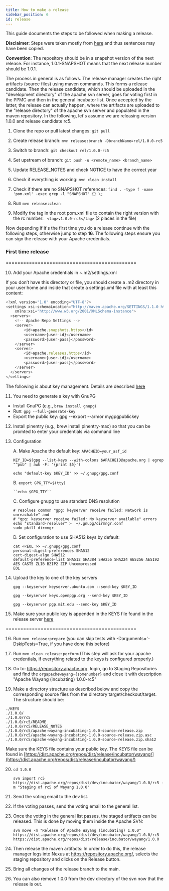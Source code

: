 ```yaml
---
title: How to make a release
sidebar_position: 6
id: release
---
```


This guide documents the steps to be followed when making a release. 

**Disclaimer**: Steps were taken mostly from [here](https://plc4x.apache.org/plc4x/latest/developers/release/release.html) and thus sentences may have been copied.

**Convention**: The repository should be in a snapshot version of the next release. For instance, 1.0.1-SNAPSHOT means that the next release number should be 1.0.1.

The process in general is as follows. The release manager creates the right artifacts (source files) using maven commands. This forms  a release candidate. Then the release candidate, which should be uploaded in the "development directory" of the apache svn server, goes for voting first in the PPMC and then in the general incubator list. Once accepted by the latter, the release can actually happen, where the artifacts are uploaded to the "release directory" of the apache svn server and populated in the maven repository. In the following, let's assume we are releasing version 1.0.0 and release candidate rc5.

1. Clone the repo or pull latest changes:
``git pull`` 

2. Create release branch:
``mvn release:branch -DbranchName=rel/1.0.0-rc5``

3. Switch to branch:
``git checkout rel/1.0.0-rc5``

4. Set upstream of branch:
``git push -u <remote_name> <branch_name>``

5. Update RELEASE_NOTES and check NOTICE to have the correct year

6. Check if everything is working: 
    ``mvn clean install``


7. Check if there are no SNAPSHOT references: ``find . -type f -name 'pom.xml' -exec grep -l "SNAPSHOT" {} \;``

8. Run ``mvn release:clean``

9. Modify the tag in the root pom.xml file to contain the right version with the rc number:
`` <tag>v1.0.0-rc5</tag>`` (2 places in the file)

Now depending if it's the first time you do a release continue with the following steps, otherwise jump to step **16**.
The following steps ensure you can sign the release with your Apache credentials.

### First time release
=============================================

10. Add your Apache credentials in ~.m2/settings.xml

If you don’t have this directory or file, you should create a .m2 directory in your user home and inside that create a settings.xml file with at least this content:

```javascript
<?xml version="1.0" encoding="UTF-8"?>
<settings xsi:schemaLocation="http://maven.apache.org/SETTINGS/1.1.0 http://maven.apache.org/xsd/settings-1.1.0.xsd" xmlns="http://maven.apache.org/SETTINGS/1.1.0"
    xmlns:xsi="http://www.w3.org/2001/XMLSchema-instance">
  <servers>
    <!-- Apache Repo Settings -->
    <server>
        <id>apache.snapshots.https</id>
        <username>{user-id}</username>
        <password>{user-pass}</password>
    </server>
    <server>
        <id>apache.releases.https</id>
        <username>{user-id}</username>
        <password>{user-pass}</password>
    </server>
  </servers>
</settings>
```

The following is about key management. Details are described [here](https://pulsar.apache.org/contribute/create-gpg-keys/)

11. You need to generate a key with GnuPG
- Install GnuPG (e.g., ``brew install gnupg``)
- Run: ``gpg --full-generate-key``
- Export the public key: gpg --export --armor mygpgpublickey 

12. Install pinentry (e.g., brew install pinentry-mac) so that you can be promted to enter your credentials via command line

13. Configuration

    A. Make Apache the default key:
    ``APACHEID=your_asf_id``

    ``KEY_ID=$(gpg --list-keys --with-colons $APACHEID@apache.org | egrep "^pub" | awk -F: '{print $5}')``

    ``echo "default-key $KEY_ID" >> ~/.gnupg/gpg.conf``

    B. ``export GPG_TTY=$(tty)``

        ``echo $GPG_TTY``

    C. Configure gnupg to use standard DNS resolution

    ```
    # resolves common "gpg: keyserver receive failed: Network is unreachable" and
    # "gpg: keyserver receive failed: No keyserver available" errors
    echo "standard-resolver" >  ~/.gnupg/dirmngr.conf
    sudo pkill dirmngr
    ```

    D. Set configuration to use SHA512 keys by default:
    ```
    cat <<EOL >> ~/.gnupg/gpg.conf
    personal-digest-preferences SHA512
    cert-digest-algo SHA512
    default-preference-list SHA512 SHA384 SHA256 SHA224 AES256 AES192 AES CAST5 ZLIB BZIP2 ZIP Uncompressed
    EOL
    ```

14. Upload the key to one of the key servers

    ``gpg --keyserver keyserver.ubuntu.com --send-key $KEY_ID``

    ``gpg --keyserver keys.openpgp.org --send-key $KEY_ID``

    ``gpg --keyserver pgp.mit.edu --send-key $KEY_ID``

15. Make sure your public key is appended in the KEYS file found in the release server [here](https://dist.apache.org/repos/dist/release/incubator/wayang/)

=============================================

16. Run ``mvn release:prepare`` (you can skip tests with -Darguments='-DskipTests=True, if you have done this before)

17. Run ``mvn clean release:perform`` (This step will ask for your apache credentials, if everything related to the keys is configured properly.)

18. Go to: https://repository.apache.org, login, go to Staging Repositories and find the `orgapachewayang-{somenumber}` and close it with description "Apache Wayang (incubating) 1.0.0-rc5"

19. Make a directory structure as described below and copy the corresponding source files from the directory target/checkout/target. The structure should be:
```
./KEYS
./1.0.0/
./1.0.0/rc5
./1.0.0/rc5/README
./1.0.0/rc5/RELEASE_NOTES
./1.0.0/rc5/apache-wayang-incubating-1.0.0-source-release.zip
./1.0.0/rc5/apache-wayang-incubating-1.0.0-source-release.zip.asc
./1.0.0/rc5/apache-wayang-incubating-1.0.0-source-release.zip.sha12
```

Make sure the KEYS file contains your public key. The KEYS file can be found in [https://dist.apache.org/repos/dist/release/incubator/wayang/](https://dist.apache.org/repos/dist/release/incubator/wayang/)

20. ``cd 1.0.0``

    ``svn import rc5 https://dist.apache.org/repos/dist/dev/incubator/wayang/1.0.0/rc5 -m "Staging of rc5 of Wayang 1.0.0"``

21. Send the voting email to the dev list.

22. If the voting passes, send the voting email to the general list.

23. Once the voting in the general list passes, the staged artifacts can be released. This is done by moving them inside the Apache SVN:

    ``svn move -m "Release of Apache Wayang (incubating) 1.0.0" https://dist.apache.org/repos/dist/dev/incubator/wayang/1.0.0/rc5 https://dist.apache.org/repos/dist/release/incubator/wayang/1.0.0``

24. Then release the maven artifacts: In order to do this, the release manager logs into Nexus at https://repository.apache.org/, selects the staging repository and clicks on the Release button.

25. Bring all changes of the release branch to the main.

26. You can also remove 1.0.0 from the dev directory of the svn now that the release is out.
